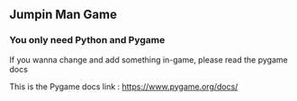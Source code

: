 ## Jumpin Man Game
### You only need Python and Pygame
 If you wanna change and add something in-game, please read the pygame docs 

 This is the Pygame docs link : https://www.pygame.org/docs/


